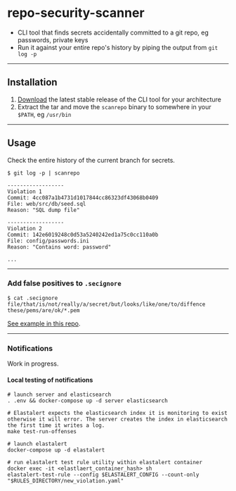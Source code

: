 # repo-security-scanner

- CLI tool that finds secrets accidentally committed to a git repo, eg passwords, private keys
- Run it against your entire repo's history by piping the output from `git log -p`

-----------------------------------------------------------

## Installation
1. [Download](../../releases) the latest stable release of the CLI tool for your architecture
2. Extract the tar and move the ```scanrepo``` binary to somewhere in your `$PATH`, eg `/usr/bin`

-----------------------------------------------------------

## Usage

Check the entire history of the current branch for secrets.

```
$ git log -p | scanrepo

------------------
Violation 1
Commit: 4cc087a1b4731d1017844cc86323df43068b0409
File: web/src/db/seed.sql
Reason: "SQL dump file"

------------------
Violation 2
Commit: 142e6019248c0d53a5240242ed1a75c0cc110a0b
File: config/passwords.ini
Reason: "Contains word: password"

...
```

-----------------------------------------------------------
### Add false positives to `.secignore`

```
$ cat .secignore
file/that/is/not/really/a/secret/but/looks/like/one/to/diffence
these/pems/are/ok/*.pem
```

[See example in this repo](./.secignore).


-----------------------------------------------------------
### Notifications
Work in progress.

#### Local testing of notifications
```
# launch server and elasticsearch
. .env && docker-compose up -d server elasticsearch

# Elastalert expects the elasticsearch index it is monitoring to exist otherwise it will error. The server creates the index in elasticsearch the first time it writes a log.
make test-run-offenses

# launch elastalert
docker-compose up -d elastalert

# run elastalert test rule utility within elastalert container
docker exec -it <elastlaert_container_hash> sh
elastalert-test-rule --config $ELASTALERT_CONFIG --count-only "$RULES_DIRECTORY/new_violation.yaml"
```
